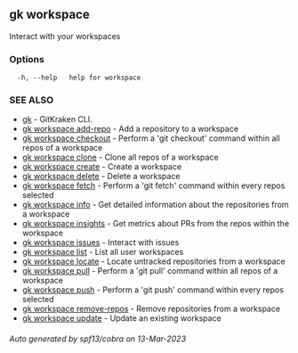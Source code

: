 ## gk workspace

Interact with your workspaces

### Options

```
  -h, --help   help for workspace
```

### SEE ALSO

* [gk](gk.md)	 - GitKraken CLI.
* [gk workspace add-repo](gk_workspace_add-repo.md)	 - Add a repository to a workspace
* [gk workspace checkout](gk_workspace_checkout.md)	 - Perform a 'git checkout' command within all repos of a workspace
* [gk workspace clone](gk_workspace_clone.md)	 - Clone all repos of a workspace
* [gk workspace create](gk_workspace_create.md)	 - Create a workspace
* [gk workspace delete](gk_workspace_delete.md)	 - Delete a workspace
* [gk workspace fetch](gk_workspace_fetch.md)	 - Perform a 'git fetch' command within every repos selected
* [gk workspace info](gk_workspace_info.md)	 - Get detailed information about the repositories from a workspace
* [gk workspace insights](gk_workspace_insights.md)	 - Get metrics about PRs from the repos within the workspace
* [gk workspace issues](gk_workspace_issues.md)	 - Interact with issues
* [gk workspace list](gk_workspace_list.md)	 - List all user workspaces
* [gk workspace locate](gk_workspace_locate.md)	 - Locate untracked repositories from a workspace
* [gk workspace pull](gk_workspace_pull.md)	 - Perform a 'git pull' command within all repos of a workspace
* [gk workspace push](gk_workspace_push.md)	 - Perform a 'git push' command within every repos selected
* [gk workspace remove-repos](gk_workspace_remove-repos.md)	 - Remove repositories from a workspace
* [gk workspace update](gk_workspace_update.md)	 - Update an existing workspace

###### Auto generated by spf13/cobra on 13-Mar-2023
